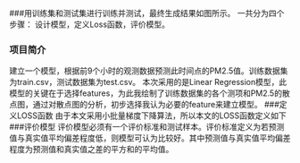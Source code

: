 ###用训练集和测试集进行训练并测试，最终生成结果如图所示。
一共分为四个步骤：
设计模型，定义Loss函数，评价模型。
###  项目简介
建立一个模型，根据前9个小时的观测数据预测此时间点的PM2.5值。训练数据集为train.csv，测试数据集为test.csv。
本次采用的是Linear Regression模型，此模型的关键在于选择features，为此我绘制了训练数据集的各个测项和PM2.5的散点图，通过对散点图的分析，初步选择我认为必要的feature来建立模型。
###定义LOSS函数
由于本文采用小批量梯度下降算法，所以本文的LOSS函数定义如下
###评价模型
  评价模型必须有一个评价标准和测试样本。评价标准定义为若预测值与真实值平均偏差程度低，则模型可认为比较好。其中预测值与真实值平均偏差程度为预测值和真实值之差的平方和的平均值。



